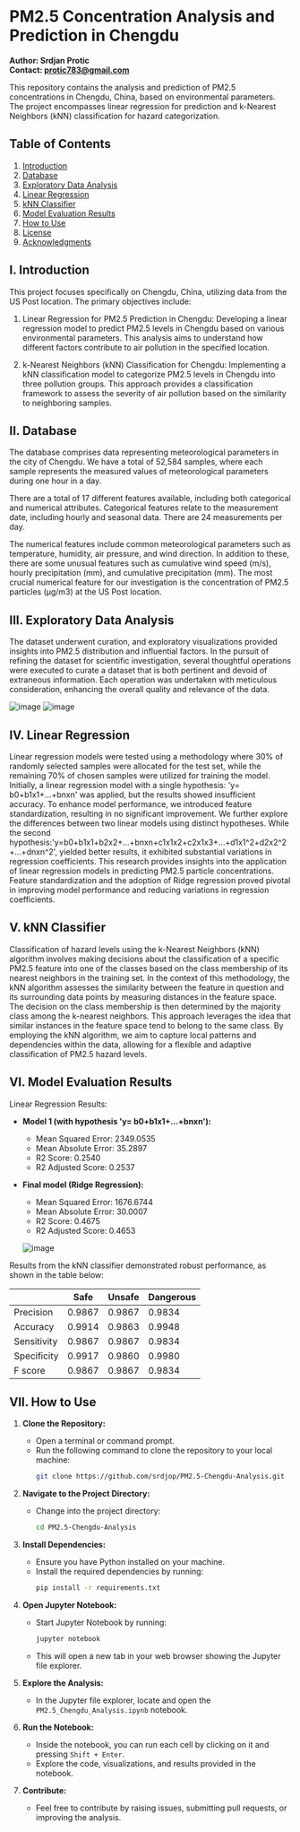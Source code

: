 # PM2.5 Concentration Analysis and Prediction in Chengdu

**Author: Srdjan Protic**  
**Contact: protic783@gmail.com**

This repository contains the analysis and prediction of PM2.5 concentrations in Chengdu, China, based on environmental parameters. The project encompasses linear regression for prediction and k-Nearest Neighbors (kNN) classification for hazard categorization.

## Table of Contents

1. [Introduction](#i-introduction)
2. [Database](#ii-database)
3. [Exploratory Data Analysis](#iii-exploratory-data-analysis)
4. [Linear Regression](#iv-linear-regression)
5. [kNN Classifier](#v-knn-classifier)
6. [Model Evaluation Results](#vi-model-evaluation-results)
7. [How to Use](#vii-how-to-use)
8. [License](#viii-license)
9. [Acknowledgments](#ix-acknowledgments)

## I. Introduction

This project focuses specifically on Chengdu, China, utilizing data from the US Post location. The primary objectives include:

1. Linear Regression for PM2.5 Prediction in Chengdu: Developing a linear regression model to predict PM2.5 levels in Chengdu based on various environmental parameters. This analysis aims to understand how different factors contribute to air pollution in the specified location.

2. k-Nearest Neighbors (kNN) Classification for Chengdu: Implementing a kNN classification model to categorize PM2.5 levels in Chengdu into three pollution groups. This approach provides a classification framework to assess the severity of air pollution based on the similarity to neighboring samples.

## II. Database

The database comprises data representing meteorological parameters in the city of Chengdu. We have a total of 52,584 samples, where each sample represents the measured values of meteorological parameters during one hour in a day.

There are a total of 17 different features available, including both categorical and numerical attributes. Categorical features relate to the measurement date, including hourly and seasonal data. There are 24 measurements per day. 

The numerical features include common meteorological parameters such as temperature, humidity, air pressure, and wind direction. In addition to these, there are some unusual features such as cumulative wind speed (m/s), hourly precipitation (mm), and cumulative precipitation (mm). The most crucial numerical feature for our investigation is the concentration of PM2.5 particles (μg/m3) at the US Post location. 

## III. Exploratory Data Analysis

The dataset underwent curation, and exploratory visualizations provided insights into PM2.5 distribution and influential factors. In the pursuit of refining the dataset for scientific investigation, several thoughtful operations were executed to curate a dataset that is both pertinent and devoid of extraneous information. Each operation was undertaken with meticulous consideration, enhancing the overall quality and relevance of the data.

![image](https://github.com/srdjop/Analysis-and-prediction-of-PM2.5-concentration/assets/70009934/f9e83693-a25a-465b-a47d-b11ac6f660af)
![image](https://github.com/srdjop/Analysis-and-prediction-of-PM2.5-concentration/assets/70009934/bd4c73ac-825d-4d7c-9704-9a049a2b2ea2)

## IV. Linear Regression

Linear regression models were tested using a methodology where 30% of randomly selected samples were allocated for the test set,  while the remaining 70% of chosen samples were utilized for training the model.
Initially, a linear regression model with a single hypothesis: 'y= b0+b1x1+...+bnxn' was applied, but the results showed insufficient accuracy.
To enhance model performance, we introduced feature standardization, resulting in no significant improvement. 
We further explore the differences between two linear models using distinct hypotheses. While the second hypothesis:'y=b0+b1x1+b2x2+...+bnxn+c1x1x2+c2x1x3+...+d1x1^2+d2x2^2+...+dnxn^2', yielded better results, it exhibited substantial variations in regression coefficients.
This research provides insights into the application of linear regression models in predicting PM2.5 particle concentrations. Feature standardization and the adoption of Ridge regression proved pivotal in improving model performance and reducing variations in regression coefficients.

## V. kNN Classifier

Classification of hazard levels using the k-Nearest Neighbors (kNN) algorithm involves making decisions about the classification of a specific PM2.5 feature into one of the classes based on the class membership of its nearest neighbors in the training set. In the context of this methodology, the kNN algorithm assesses the similarity between the feature in question and its surrounding data points by measuring distances in the feature space. The decision on the class membership is then determined by the majority class among the k-nearest neighbors. 
This approach leverages the idea that similar instances in the feature space tend to belong to the same class. By employing the kNN algorithm, we aim to capture local patterns and dependencies within the data, allowing for a flexible and adaptive classification of PM2.5 hazard levels.

## VI. Model Evaluation Results

Linear Regression Results:

- **Model 1 (with hypothesis 'y= b0+b1x1+...+bnxn'):**
  - Mean Squared Error: 2349.0535
  - Mean Absolute Error: 35.2897
  - R2 Score: 0.2540
  - R2 Adjusted Score: 0.2537

- **Final model (Ridge Regression):**
  - Mean Squared Error: 1676.6744
  - Mean Absolute Error: 30.0007
  - R2 Score: 0.4675
  - R2 Adjusted Score: 0.4653

  ![image](https://github.com/srdjop/Analysis-and-prediction-of-PM2.5-concentration/assets/70009934/3570950c-5efe-40fc-aaf9-564b7b96f5c3)

Results from the kNN classifier demonstrated robust performance, as shown in the table below:

|           | Safe  | Unsafe | Dangerous |
|-----------|-------|--------|-----------|
| Precision | 0.9867| 0.9867 | 0.9834    |
| Accuracy  | 0.9914| 0.9863 | 0.9948    |
| Sensitivity| 0.9867| 0.9867 | 0.9834    |
| Specificity| 0.9917| 0.9860 | 0.9980    |
| F score   | 0.9867| 0.9867 | 0.9834    |

## VII. How to Use

1. **Clone the Repository:**
   - Open a terminal or command prompt.
   - Run the following command to clone the repository to your local machine:
     ```bash
     git clone https://github.com/srdjop/PM2.5-Chengdu-Analysis.git
     ```
 

2. **Navigate to the Project Directory:**
   - Change into the project directory:
     ```bash
     cd PM2.5-Chengdu-Analysis
     ```

3. **Install Dependencies:**
   - Ensure you have Python installed on your machine.
   - Install the required dependencies by running:
     ```bash
     pip install -r requirements.txt
     ```

4. **Open Jupyter Notebook:**
   - Start Jupyter Notebook by running:
     ```bash
     jupyter notebook
     ```
   - This will open a new tab in your web browser showing the Jupyter file explorer.

5. **Explore the Analysis:**
   - In the Jupyter file explorer, locate and open the `PM2.5_Chengdu_Analysis.ipynb` notebook.

6. **Run the Notebook:**
   - Inside the notebook, you can run each cell by clicking on it and pressing `Shift + Enter`.
   - Explore the code, visualizations, and results provided in the notebook.

7. **Contribute:**
   - Feel free to contribute by raising issues, submitting pull requests, or improving the analysis.
